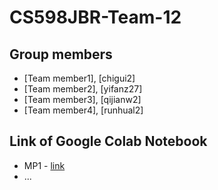 # CS598JBR-Team-12

## Group members
- [Team member1], [chigui2]
- [Team member2], [yifanz27]
- [Team member3], [qijianw2]
- [Team member4], [runhual2]

## Link of Google Colab Notebook
- MP1 - [link](https://colab.research.google.com/drive/1MNNiWj7XylP3aUmmeknetVfzpAXGBlDS?usp=sharing)
- ...
